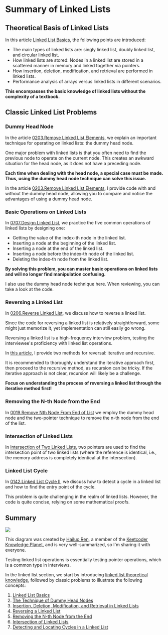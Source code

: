 # Summary of Linked Lists

## Theoretical Basis of Linked Lists

In this article [Linked List Basics](https://keetcoder.com/problems/linked-list-basics.html), the following points are introduced:

- The main types of linked lists are: singly linked list, doubly linked list, and circular linked list.
- How linked lists are stored: Nodes in a linked list are stored in a scattered manner in memory and linked together via pointers.
- How insertion, deletion, modification, and retrieval are performed in linked lists.
- Performance analysis of arrays versus linked lists in different scenarios.

**This encompasses the basic knowledge of linked lists without the complexity of a textbook.**

## Classic Linked List Problems

### Dummy Head Node

In the article [0203.Remove Linked List Elements](https://keetcoder.com/problems/0203.remove-linked-list-elements.html), we explain an important technique for operating on linked lists: the dummy head node.

One major problem with linked lists is that you often need to find the previous node to operate on the current node. This creates an awkward situation for the head node, as it does not have a preceding node.

**Each time when dealing with the head node, a special case must be made. Thus, using the dummy head node technique can solve this issue.**

In the article [0203.Remove Linked List Elements](https://keetcoder.com/problems/0203.remove-linked-list-elements.html), I provide code with and without the dummy head node, allowing you to compare and notice the advantages of using a dummy head node.

### Basic Operations on Linked Lists

In [0707.Design Linked List](https://keetcoder.com/problems/0707.design-linked-list.html), we practice the five common operations of linked lists by designing one:

- Getting the value of the index-th node in the linked list.
- Inserting a node at the beginning of the linked list.
- Inserting a node at the end of the linked list.
- Inserting a node before the index-th node of the linked list.
- Deleting the index-th node from the linked list.

**By solving this problem, you can master basic operations on linked lists and will no longer find manipulation confusing.**

I also use the dummy head node technique here. When reviewing, you can take a look at the code.

### Reversing a Linked List

In [0206.Reverse Linked List](https://keetcoder.com/problems/0206.reverse-linked-list.html), we discuss how to reverse a linked list.

Since the code for reversing a linked list is relatively straightforward, some might just memorize it, yet implementation can still easily go wrong.

Reversing a linked list is a high-frequency interview problem, testing the interviewee's proficiency with linked list operations.

In [this article](https://keetcoder.com/problems/0206.reverse-linked-list.html), I provide two methods for reversal: iterative and recursive.

It is recommended to thoroughly understand the iterative approach first, then proceed to the recursive method, as recursion can be tricky. If the iterative approach is not clear, recursion will likely be a challenge.

**Focus on understanding the process of reversing a linked list through the iterative method first!**

### Removing the N-th Node from the End

In [0019.Remove Nth Node From End of List](https://keetcoder.com/problems/0019.remove-nth-node-from-end-of-list.html) we employ the dummy head node and the two-pointer technique to remove the n-th node from the end of the list.

### Intersection of Linked Lists

In [Intersection of Two Linked Lists](https://keetcoder.com/problems/intersection-of-two-linked-lists.html), two pointers are used to find the intersection point of two linked lists (where the reference is identical, i.e., the memory address is completely identical at the intersection).

### Linked List Cycle

In [0142.Linked List Cycle II](https://keetcoder.com/problems/0142.linked-list-cycle-ii.html), we discuss how to detect a cycle in a linked list and how to find the entry point of the cycle.

This problem is quite challenging in the realm of linked lists. However, the code is quite concise, relying on some mathematical proofs.

## Summary

![](https://file1.kamacoder.com/i/algo/链表总结.png)

This diagram was created by [Hailuo Ren](https://wx.zsxq.com/dweb2/index/footprint/844412858822412), a member of the [Keetcoder Knowledge Planet](https://www.keetcoder.com/other/kstar.html), and is very well-summarized, so I'm sharing it with everyone.

Testing linked list operations is essentially testing pointer operations, which is a common type in interviews.

In the linked list section, we start by introducing [linked list theoretical knowledge](https://keetcoder.com/problems/0203.remove-linked-list-elements.html), followed by classic problems to illustrate the following concepts:

1. [Linked List Basics](https://keetcoder.com/problems/linked-list-basics.html)
2. [The Technique of Dummy Head Nodes](https://keetcoder.com/problems/0203.remove-linked-list-elements.html)
3. [Insertion, Deletion, Modification, and Retrieval in Linked Lists](https://keetcoder.com/problems/0707.design-linked-list.html)
4. [Reversing a Linked List](https://keetcoder.com/problems/0206.reverse-linked-list.html)
5. [Removing the N-th Node from the End](https://keetcoder.com/problems/0019.remove-nth-node-from-end-of-list.html)
6. [Intersection of Linked Lists](https://keetcoder.com/problems/intersection-of-two-linked-lists.html)
7. [Detecting and Locating Cycles in a Linked List](https://keetcoder.com/problems/0142.linked-list-cycle-ii.html)